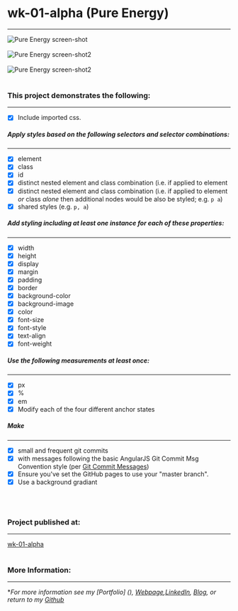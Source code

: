 # wk-01-alpha (Pure Energy)
---

![Pure Energy screen-shot](https://cloud.githubusercontent.com/assets/11747875/20289817/255608aa-aa99-11e6-89d9-95c611e97016.png)
<br/>
<br/>
![Pure Energy screen-shot2](https://cloud.githubusercontent.com/assets/11747875/20289828/41ff0984-aa99-11e6-8f00-1d05e7de04cf.png)
<br/>
<br/>
![Pure Energy screen-shot2](https://cloud.githubusercontent.com/assets/11747875/20289843/5fb8e5da-aa99-11e6-9df1-59494825098d.png)
<br/>
<br/>

### This project demonstrates the following:
---

- [x] Include imported css.

##### Apply styles based on the following selectors and selector combinations:
---

- [x] element
- [x] class
- [x] id
- [x] distinct nested element and class combination (i.e. if applied to element
- [x] distinct nested element and class combination (i.e. if applied to element _or_ class _alone_ then additional nodes would be also be styled;  e.g. `p a`)
- [x] shared styles (e.g. `p, a`)

##### Add styling including at least one instance for each of these **properties**:
---

- [x] width
- [x] height
- [x] display
- [x] margin
- [x] padding
- [x] border
- [x] background-color
- [x] background-image
- [x] color
- [x] font-size
- [x] font-style
- [x] text-align
- [x] font-weight

##### Use the following measurements at least once:
---

- [x] px
- [x]  %
- [x] em
- [x] Modify each of the four different anchor states

##### Make
---

- [x] small and frequent git commits
- [x] with messages following the basic AngularJS Git Commit Msg Convention style (per [Git Commit Messages](https://karma-runner.github.io/1.0/dev/git-commit-msg.html))
- [x] Ensure you've set the GitHub pages to use your "master branch".
- [x] Use a background gradiant

<br/>
<br/>


### Project published at: 
---

[wk-01-alpha](https://trrapp12-ironyard.github.io/wk-01-alpha/)
<br/>
<br/>
### More Information:
---

\**For more information see my [Portfolio] (), [Webpage](http://web-karma.org),[LinkedIn](https://www.linkedin.com/in/trevor-rapp-042a1037), [Blog](http://web-karma.net), or return to my [Github](https://github.com/trrapp12)*
